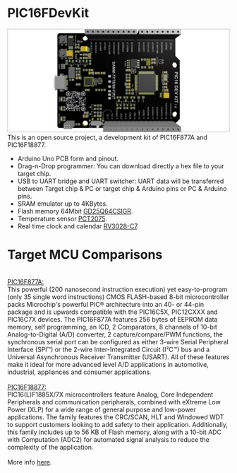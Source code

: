 # PIC16FDevKit
![](https://github.com/sampidevkit/PIC16FDevKit/blob/master/HW/Product/Picture/PIC16DevKit%20v1.0%20Top%20(1).png?raw=true)
This is an open source project, a development kit of PIC16F877A and PIC16F18877.<br/>
* Arduino Uno PCB form and pinout.
* Drag-n-Drop programmer: You can download directly a hex file to your target chip.
* USB to UART bridge and UART switcher: UART data will be transferred between Target chip & PC or target chip & Arduino pins or PC & Arduino pins.
* SRAM emulator up to 4KBytes.
* Flash memory 64Mbit [GD25Q64CSIGR](https://www.gigadevice.com/datasheet/gd25q64c/).
* Temperature sensor [PCT2075](https://www.nxp.com/docs/en/data-sheet/PCT2075.pdf).
* Real time clock and calendar [RV3028-C7](https://www.microcrystal.com/fileadmin/Media/Products/RTC/Datasheet/RV-3028-C7.pdf).
# Target MCU Comparisons
<br/>[PIC16F877A:](https://www.microchip.com/wwwproducts/en/PIC16F877A)<br/>
This powerful (200 nanosecond instruction execution) yet easy-to-program (only 35 single word instructions) CMOS FLASH-based 8-bit microcontroller packs Microchip's powerful PIC® architecture into an 40- or 44-pin package and is upwards compatible with the PIC16C5X, PIC12CXXX and PIC16C7X devices. 
The PIC16F877A features 256 bytes of EEPROM data memory, self programming, an ICD, 2 Comparators, 8 channels of 10-bit Analog-to-Digital (A/D) converter, 2 capture/compare/PWM functions, the synchronous serial port can be configured as either 3-wire Serial Peripheral Interface (SPI™) or the 2-wire Inter-Integrated Circuit (I²C™) bus and a Universal Asynchronous Receiver Transmitter (USART). 
All of these features make it ideal for more advanced level A/D applications in automotive, industrial, appliances and consumer applications.<br/>
<br/>[PIC16F18877:](https://www.microchip.com/wwwproducts/en/PIC16F18877)<br/>
PIC16(L)F1885X/7X microcontrollers feature Analog, Core Independent Peripherals and communication peripherals, combined with eXtreme Low Power (XLP) for a wide range of general purpose and low-power applications. 
The family features the CRC/SCAN, HLT and Windowed WDT to support customers looking to add safety to their application. 
Additionally, this family includes up to 56 KB of Flash memory, along with a 10-bit ADC with Computation (ADC2) for automated signal analysis to reduce the complexity of the application.<br/>
<br/>More info [here](https://www.microchip.com/wwwproducts/ProductCompare/PIC16F877A/PIC16F18877).
